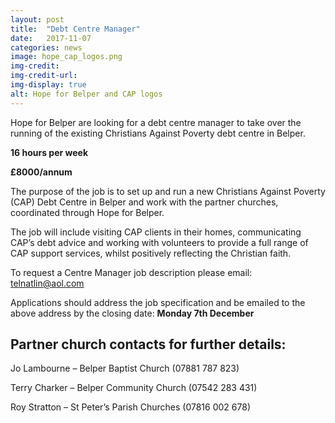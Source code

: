 ```yaml
---
layout: post
title:  "Debt Centre Manager"
date:   2017-11-07
categories: news
image: hope_cap_logos.png
img-credit: 
img-credit-url: 
img-display: true
alt: Hope for Belper and CAP logos
---
```

Hope for Belper are looking for a debt centre manager to take over the running of the existing Christians Against Poverty debt centre in Belper.
<!--more-->

__16 hours per week__

__£8000/annum__

The purpose of the job is to set up and run a new Christians Against Poverty (CAP) Debt Centre in Belper and work with the partner churches, coordinated through Hope for Belper.

The job will include visiting CAP clients in their homes, communicating CAP’s debt advice and working with volunteers to provide a full range of CAP support services, whilst positively reflecting the Christian faith.

To request a Centre Manager job description please email: <a href="mailto:telnatlin@aol.com">telnatlin@aol.com</a>

Applications should address the job specification and be emailed to the above address by the closing date: __Monday 7th December__

## Partner church contacts for further details:

Jo Lambourne – Belper Baptist Church (07881 787 823)

Terry Charker – Belper Community Church (07542 283 431)

Roy Stratton – St Peter’s Parish Churches (07816 002 678)
